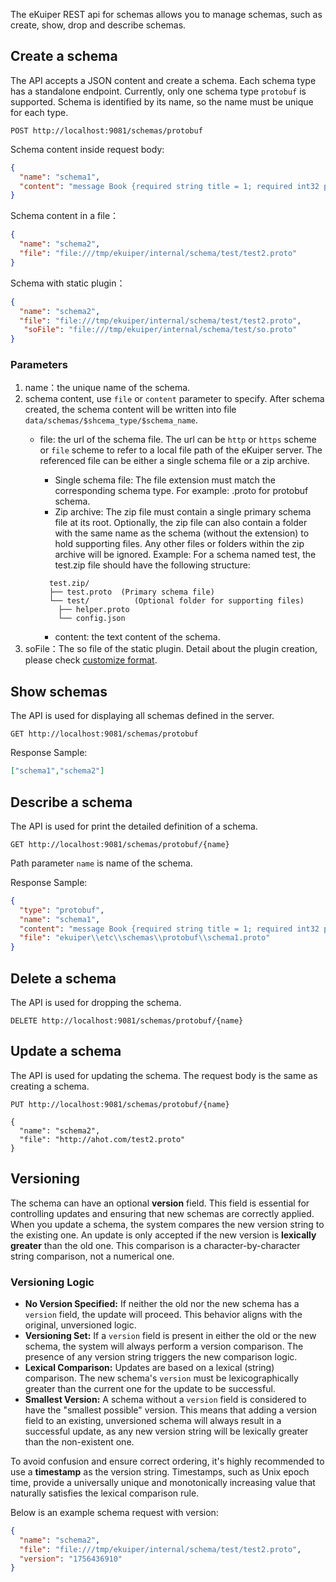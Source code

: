 The eKuiper REST api for schemas allows you to manage schemas, such as create, show, drop and describe schemas.

## Create a schema

The API accepts a JSON content and create a schema. Each schema type has a standalone endpoint. Currently, only one schema type `protobuf` is supported. Schema is identified by its name, so the name must be unique for each type.

```shell
POST http://localhost:9081/schemas/protobuf
```

Schema content inside request body:

```json
{
  "name": "schema1",
  "content": "message Book {required string title = 1; required int32 price = 2;}"
}
```

Schema content in a file：

```json
{
  "name": "schema2",
  "file": "file:///tmp/ekuiper/internal/schema/test/test2.proto"
}
```

Schema with static plugin：

```json
{
  "name": "schema2",
  "file": "file:///tmp/ekuiper/internal/schema/test/test2.proto",
   "soFile": "file:///tmp/ekuiper/internal/schema/test/so.proto"
}
```

### Parameters

1. name：the unique name of the schema.
2. schema content, use `file` or `content` parameter to specify. After schema created, the schema content will be written into file `data/schemas/$shcema_type/$schema_name`.
   - file: the url of the schema file. The url can be `http` or `https` scheme or `file` scheme to refer to a local file
   path of the eKuiper server. The referenced file can be either a single schema file or a zip archive.
     - Single schema file: The file extension must match the corresponding schema type. For example: .proto for protobuf schema.
     - Zip archive: The zip file must contain a single primary schema file at its root. Optionally, the zip file can also contain a folder with the same name as the schema (without the extension) to hold supporting files. Any other files or folders within the zip archive will be ignored. Example: For a schema named test, the test.zip file should have the following structure:

     ```text
       test.zip/
       ├── test.proto  (Primary schema file)
       └── test/          (Optional folder for supporting files)
         ├── helper.proto
         └── config.json
     ```

     - content: the text content of the schema.
3. soFile：The so file of the static plugin. Detail about the plugin creation, please check [customize format](../../guide/serialization/serialization.md#format-extension).

## Show schemas

The API is used for displaying all schemas defined in the server.

```shell
GET http://localhost:9081/schemas/protobuf
```

Response Sample:

```json
["schema1","schema2"]
```

## Describe a schema

The API is used for print the detailed definition of a schema.

```shell
GET http://localhost:9081/schemas/protobuf/{name}
```

Path parameter `name` is name of the schema.

Response Sample:

```json
{
  "type": "protobuf",
  "name": "schema1",
  "content": "message Book {required string title = 1; required int32 price = 2;}",
  "file": "ekuiper\\etc\\schemas\\protobuf\\schema1.proto"
}
```

## Delete a schema

The API is used for dropping the schema.

```shell
DELETE http://localhost:9081/schemas/protobuf/{name}
```

## Update a schema

The API is used for updating the schema. The request body is the same as creating a schema.

```shell
PUT http://localhost:9081/schemas/protobuf/{name}

{
  "name": "schema2",
  "file": "http://ahot.com/test2.proto"
}
```

## Versioning

The schema can have an optional **version** field. This field is essential for controlling updates and ensuring that new
schemas are correctly applied. When you update a schema, the system compares the new version string to the existing one.
An update is only accepted if the new version is **lexically greater** than the old one. This comparison is a
character-by-character string comparison, not a numerical one.

### Versioning Logic

- **No Version Specified:** If neither the old nor the new schema has a `version` field, the update will proceed. This
  behavior aligns with the original, unversioned logic.
- **Versioning Set:** If a `version` field is present in either the old or the new schema, the system will always
  perform a version comparison. The presence of any version string triggers the new comparison logic.
- **Lexical Comparison:** Updates are based on a lexical (string) comparison. The new schema's `version` must be
  lexicographically greater than the current one for the update to be successful.
- **Smallest Version:** A schema without a `version` field is considered to have the "smallest possible" version. This
  means that adding a version field to an existing, unversioned schema will always result in a successful update, as any
  new version string will be lexically greater than the non-existent one.

To avoid confusion and ensure correct ordering, it's highly recommended to use a **timestamp** as the version string.
Timestamps, such as Unix epoch time, provide a universally unique and monotonically increasing value that naturally
satisfies the lexical comparison rule.

Below is an example schema request with version:

```json
{
  "name": "schema2",
  "file": "file:///tmp/ekuiper/internal/schema/test/test2.proto",
  "version": "1756436910"
}
```

